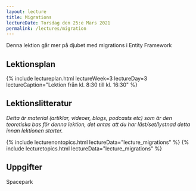 ```yaml
---
layout: lecture
title: Migrations
lectureDate: Torsdag den 25:e Mars 2021
permalink: /lectures/migration
---
```

Denna lektion går mer på djubet med migrations i Entity Framework

## Lektionsplan

{% include lectureplan.html lectureWeek=3 lectureDay=3 lectureCaption="Lektion från kl. 8:30 till kl. 16:30" %}

## Lektionslitteratur
*Detta är material (artiklar, videoer, blogs, podcasts etc) som är den teoretiska bas för denna lektion, det antas att du har läst/set/lystnad detta innan lektionen starter.*

{% include lecturenontopics.html lectureData="lecture_migrations" %}
{% include lecturetopics.html lectureData="lecture_migrations" %}

## Uppgifter

Spacepark